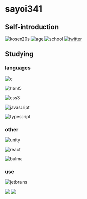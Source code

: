 # sayoi341

## Self-introduction
![kosen20s](https://img.shields.io/badge/kosen-20s-black?style=for-the-badge)
![age](https://img.shields.io/badge/age-16-green?style=for-the-badge)
![school](https://img.shields.io/badge/school-NIT,%20Ibaraki%20College-8d2d3f?style=for-the-badge)
[![twitter](https://img.shields.io/badge/-@_Emiya_Saber-1ca0f1?style=for-the-badge&labelColor=1ca0f1&logo=twitter&logoColor=white&link=https://twitter.com/_Emiya_Saber)](https://twitter.com/_Emiya_Saber)

## Studying

### languages
![c](https://img.shields.io/badge/-c-5A318F?style=for-the-badge&labelColor=5a318f&logo=c)


![html5](https://img.shields.io/badge/-HTML5-E34F26?style=for-the-badge&labelColor=white&logo=HTML5)


![css3](https://img.shields.io/badge/-CSS3-1572B6?style=for-the-badge&labelColor=1572B6&logo=CSS3)


![javascript](https://img.shields.io/badge/-JavaScript-F7DF1E?style=for-the-badge&labelColor=000000&logo=JavaScript)


![typescript](https://img.shields.io/badge/-TypeScript-3178C6?style=for-the-badge&labelColor=ffffff&logo=typescript)

### other
![unity](https://img.shields.io/badge/-Unity-000000?style=for-the-badge&labelColor=000000&logo=Unity)


![react](https://img.shields.io/badge/-React-282C34?style=for-the-badge&labelColor=282C34&logo=react)


![bulma](https://img.shields.io/badge/-Bulma-00D1B2?style=for-the-badge&labelColor=ffffff&logo=Bulma)

### use

![jetbrains](https://img.shields.io/badge/-JetBrains-000000?style=for-the-badge&labelColor=000000&logo=JetBrains)



<a href="https://github.com/anuraghazra/github-readme-stats">
  <img align="left" src="https://github-readme-stats.vercel.app/api?username=sayoi341&count_private=true&show_icons=true" />
</a>
<a href="https://github.com/anuraghazra/github-readme-stats">
  <img align="left" src="https://github-readme-stats.vercel.app/api/top-langs/?username=sayoi341" />
</a>